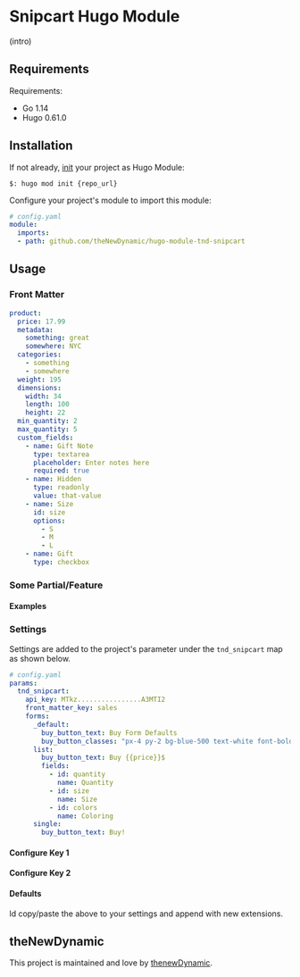 # Snipcart Hugo Module

(intro)

## Requirements

Requirements:
- Go 1.14
- Hugo 0.61.0


## Installation

If not already, [init](https://gohugo.io/hugo-modules/use-modules/#initialize-a-new-module) your project as Hugo Module:

```
$: hugo mod init {repo_url}
```

Configure your project's module to import this module:

```yaml
# config.yaml
module:
  imports:
  - path: github.com/theNewDynamic/hugo-module-tnd-snipcart
```

## Usage

### Front Matter
```yaml
product:
  price: 17.99
  metadata:
    something: great
    somewhere: NYC
  categories:
    - something
    - somewhere
  weight: 195
  dimensions:
    width: 34
    length: 100
    height: 22
  min_quantity: 2
  max_quantity: 5
  custom_fields:
    - name: Gift Note
      type: textarea
      placeholder: Enter notes here
      required: true
    - name: Hidden
      type: readonly
      value: that-value
    - name: Size
      id: size
      options:
        - S
        - M
        - L
    - name: Gift
      type: checkbox
```
### Some Partial/Feature

#### Examples

### Settings

Settings are added to the project's parameter under the `tnd_snipcart` map as shown below.

```yaml
# config.yaml
params:
  tnd_snipcart:
    api_key: MTkz................A3MTI2
    front_matter_key: sales
    forms:
      _default:
        buy_button_text: Buy Form Defaults
        buy_button_classes: "px-4 py-2 bg-blue-500 text-white font-bold rounded"
      list:
        buy_button_text: Buy {{price}}$
        fields:
          - id: quantity
            name: Quantity
          - id: size
            name: Size
          - id: colors
            name: Coloring
      single:
        buy_button_text: Buy!
```

#### Configure Key 1

#### Configure Key 2

#### Defaults

ld copy/paste the above to your settings and append with new extensions.

## theNewDynamic

This project is maintained and love by [thenewDynamic](https://www.thenewdynamic.com).